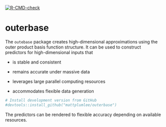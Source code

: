 
<!-- badges: start -->

[![R-CMD-check](https://github.com/MattPlumlee/outerbase/workflows/R-CMD-check/badge.svg)](https://github.com/MattPlumlee/outerbase/actions)
<!-- badges: end -->

# outerbase

The `outebase` package creates high-dimensional approximations using the
outer product basis function structure. It can be used to construct
predictors for high-dimensional inputs that

-   is stable and consistent

-   remains accurate under massive data

-   leverages large parallel computing resources

-   accommodates flexible data generation

<div class=".outerbase-devel">

``` r
# Install development version from GitHub
#devtools::install_github("mattplumlee/outerbase")
```

</div>

The predictors can be rendered to flexible accuracy depending on
available resources.
